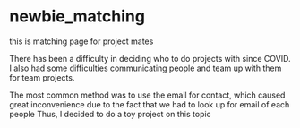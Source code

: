 # newbie_matching
this is matching page for project mates

<Motivation>
There has been a difficulty in deciding who to do projects with since COVID.
I also had some difficulties communicating people and team up with them for team projects. 

The most common method was to use the email for contact, which caused great inconvenience due to the fact that we had to look up for email of each people
Thus, I decided to do a toy project on this topic


